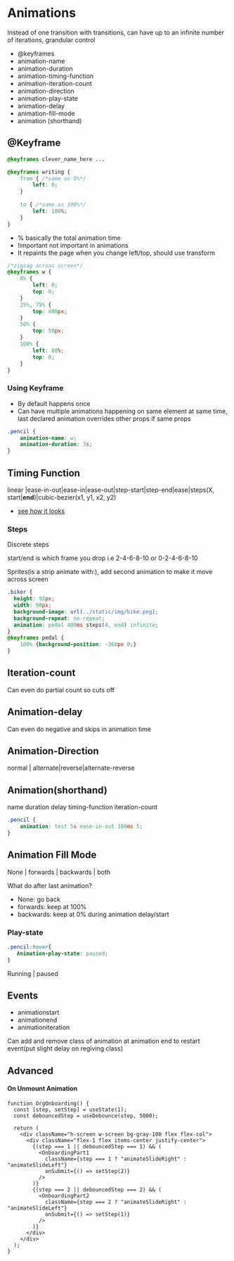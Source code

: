 # Animations

Instead of one transition with transitions, can have up to an infinite number of iterations, grandular control

- @keyframes
- animation-name
- animation-duration
- animation-timing-function
- animation-iteration-count
- animation-direction
- animation-play-state
- animation-delay
- animation-fill-mode
- animation (shorthand)

## @Keyframe

```css
@keyframes clever_name_here ...
```

```css
@keyframes writing {
    from { /*same as 0%*/
        left: 0;
    }
    
    to { /*same as 100%*/
        left: 100%;
    }
}
```

- % basically the total animation time
- !important not important in animations
- It repaints the page when you change left/top, should use transform 

```css
/*zigzag across screen*/
@keyframes w {
    0% {
        left: 0;
        top: 0;
    }
    25%, 75% {
        top: 400px;
    }
    50% {
        top: 50px;
    }
    100% {
        left: 80%;
        top: 0;
    }
}
```

### Using Keyframe

- By default happens once
- Can have multiple animations happening on same element at same time, last declared animation overrides other props if same props

```css
.pencil {
	animation-name: w;
    animation-duration: 3s;
}
```

## Timing Function

linear |ease-in-out|ease-in|ease-out|step-start|step-end|ease|steps(X, start|**end**)|cubic-bezier(x1, y1, x2, y2) 

- [see how it looks](cubic-bezier.com)

### Steps

Discrete steps

start/end is which frame you drop i.e 2-4-6-8-10 or 0-2-4-6-8-10

Sprites(is a strip animate with:), add second animation to make it move across screen

```css
.biker {
  height: 92px;
  width: 90px;
  background-image: url(../static/img/bike.png);
  background-repeat: no-repeat;
  animation: pedal 400ms steps(4, end) infinite; 
}
@keyframes pedal { 
    100% {background-position: -360px 0;}
}
```

## Iteration-count

Can even do partial count so cuts off

## Animation-delay

Can even do negative and skips in animation time

## Animation-Direction

normal | alternate|reverse|alternate-reverse

## Animation(shorthand)

name duration delay timing-function iteration-count

```css
.pencil {
    animation: test 5s ease-in-out 100ms 5;
}
```

## Animation Fill Mode

None | forwards | backwards | both

What do after last animation? 

- None: go back
- forwards: keep at 100%
- backwards: keep at 0% during animation delay/start

### Play-state

 ```css
.pencil:hover{
    Animation-play-state: paused;
}
 ```

Running | paused

## Events

- animationstart
- animationend
- animationiteration

Can add and remove class of animation at animation end to restart event(put slight delay on regiving class)

## Advanced

#### On Unmount Animation

```react
function OrgOnboarding() {
  const [step, setStep] = useState(1);
  const debouncedStep = useDebounce(step, 5000);

  return (
    <div className="h-screen w-screen bg-gray-100 flex flex-col">
      <div className="flex-1 flex items-center justify-center">
        {(step === 1 || debouncedStep === 1) && (
          <OnboardingPart1
            className={step === 1 ? "animateSlideRight" : "animateSlideLeft"}
            onSubmit={() => setStep(2)}
          />
        )}
        {(step === 2 || debouncedStep === 2) && (
          <OnboardingPart2
            className={step === 2 ? "animateSlideRight" : "animateSlideLeft"}
            onSubmit={() => setStep(1)}
          />
        )}
      </div>
    </div>
  );
}
```


